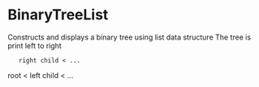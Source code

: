 # BinaryTreeList

Constructs and displays a binary tree using list data structure
The tree is print left to right 

       right child < ...
root <
       left child < ...
